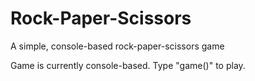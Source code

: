 # Rock-Paper-Scissors
A simple, console-based rock-paper-scissors game

Game is currently console-based. Type "game()" to play.
